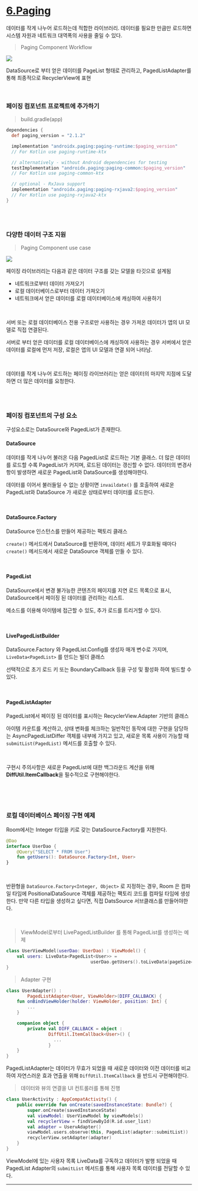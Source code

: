 # [6.Paging](https://developer.android.com/topic/libraries/architecture/paging)

데이터를 작게 나누어 로드하는데 적합한 라이브러리. 데이터를 필요한 만큼만 로드하면 시스템 자원과 네트워크 대역폭의 사용을 줄일 수 있다.

> Paging Component Workflow

<img src="img/paging-component-workflow.png">

DataSource로 부터 얻은 데이터를 PageList 형태로 관리하고, PagedListAdapter를 통해 최종적으로 RecyclerView에 표현

<br>

### **페이징 컴포넌트 프로젝트에 추가하기**

> build.gradle(app)

```groovy
dependencies {
  def paging_version = "2.1.2"

  implementation "androidx.paging:paging-runtime:$paging_version" 
  // For Kotlin use paging-runtime-ktx

  // alternatively - without Android dependencies for testing
  testImplementation "androidx.paging:paging-common:$paging_version" 
  // For Kotlin use paging-common-ktx

  // optional - RxJava support
  implementation "androidx.paging:paging-rxjava2:$paging_version" 
  // For Kotlin use paging-rxjava2-ktx
}
```

<br>

<br>

### **다양한 데이터 구조 지원**

> Paging Component use case

<img src="img/paging-component-use-case.png">

<br>

페이징 라이브러리는 다음과 같은 데이터 구조를 갖는 모델을 타깃으로 설계됨

- 네트워크로부터 데이터 가져오기
- 로컬 데이터베이스로부터 데이터 가져오기
- 네트워크에서 얻은 데이터를 로컬 데이터베이스에 캐싱하여 사용하기

<br>

서버 또는 로컬 데이터베이스 전용 구조로만 사용하는 경우 가져온 데이터가 앱의 UI 모델로 직접 연결된다.

서버로 부터 얻은 데이터를 로컬 데이터베이스에 캐싱하여 사용하는 경우 서버에서 얻은 데이터를 로컬에 먼저 저장, 로컬은 앱의 UI 모델과 연결 되어 나타남.

<br>

데이터를 작게 나누어 로드하는 페이징 라이브러리는 얻은 데이터의 마지막 지점에 도달하면 더 많은 데이터를 요청한다.

<br>

<br>

### **페이징 컴포넌트의 구성 요소**

구성요소로는 DataSource와 PagedList가 존재한다.

#### **DataSource**

데이터를 작게 나누어 불러온 다음 PagedList로 로드하는 기본 클래스. 더 많은 데이터를 로드할 수록 PagedList가 커지며, 로드된 데이터는 갱신할 수 없다. 데이터의 변경사항이 발생하면 새로운 PagedList와 DataSource를 생성해야한다.

데이터를 이어서 불러들일 수 없는 상황이면 `invaildate()` 를 호출하여 새로운 PagedList와 DataSource 가 새로운 상태로부터 데이터를 로드한다.

<br>

#### **DataSource.Factory**

DataSource 인스턴스를 만들어 제공하는 팩토리 클래스

`create()` 메서드에서 DataSource를 반환하며, 데이터 세트가 무효화될 때마다 `create()` 메서드에서 새로운 DataSource 객체를 만들 수 있다.

<br>

#### **PagedList**

DataSource에서 변경 불가능한 콘텐츠의 페이지를 지연 로드 목록으로 표시, DataSource에서 페이징 된 데이터를 관리하는 리스트.

메소드를 이용해 아이템에 접근할 수 있도, 추가 로드를 트리거할 수 있다.

<br>

#### **LivePagedListBuilder**

DataSource.Factory 와 PagedList.Config를 생성자 매개 변수로 가지며, `LiveData<PagedList>` 를 만드는 빌더 클래스

선택적으로 초기 로드 키 또는 BoundaryCallback 등을 구성 및 활성화 하여 빌드할 수 있다.

<br>

#### **PagedListAdapter**

PagedList에서 페이징 된 데이터를 표시하는 RecyclerView.Adapter 기반의 클래스

아이템 카운트를 계산하고, 상태 변화를 체크하는 일반적인 동작에 대한 구현을 담당하는 AsyncPagedListDiffer 객체를 내부에 가지고 있고, 새로운 목록 사용이 가능할 때 `submitList(PagedList)` 메서드를 호출할 수 있다.

<br>

구현시 주의사항은 새로운 PagedList에 대한 백그라운드 계산을 위해 **DiffUtil.ItemCallback**을 필수적으로 구현해야한다.

<br>

<br>

<br>

### **로컬 데이터베이스 페이징 구현 예제**

Room에서는 Integer 타입을 키로 갖는 DataSource.Factory를 지원한다.

```kotlin
@Dao
interface UserDao {
    @Query("SELECT * FROM User")
    fun getUsers(): DataSource.Factory<Int, User>
}
```

<br>

반환형을 `DataSource.Factory<Integer, Object>` 로 지정하는 경우, Room 은 컴파일 타임에 PositionalDataSource 객체를 제공하는 팩토리 코드를 컴파일 타임에 생성한다. 만약 다른 타입을 생성하고 싶다면, 직접 DatsSource 서브클래스를 만들어야한다.

<br>

> ViewModel로부터 LivePagedListBuilder 를 통해 PagedList를 생성하는 예제

```kotlin
class UserViewModel(userDao: UserDao) : ViewModel() {
    val users: LiveData<PagedList<User>> =
  								userDao.getUsers().toLiveData(pageSize=10)
}
```

> Adapter 구현

```kotlin
class UserAdapter() :
        PagedListAdapter<User, ViewHolder>(DIFF_CALLBACK) {
    fun onBindViewHolder(holder: ViewHolder, position: Int) {
        ...
    }

    companion object {
        private val DIFF_CALLBACK = object :
                DiffUtil.ItemCallback<User>() {
                  ...
                }
    }
}
```

PagedListAdapter는 데이터가 무효가 되었을 때 새로운 데이터와 이전 데이터를 비교하여 자연스러운 효과 연출을 위해 `DiffUtil.ItemCallback` 을 반드시 구현해야한다.

> 데이터와 뷰의 연결을 UI 컨트롤러를 통해 진행

```kotlin
class UserActivity : AppCompatActivity() {
    public override fun onCreate(savedInstanceState: Bundle?) {
        super.onCreate(savedInstanceState)
        val viewModel: UserViewModel by viewModels()
        val recyclerView = findViewById(R.id.user_list)
        val adapter = UservAdapter()
        viewModel.users.observe(this, PagedList(adapter::submitList))
        recyclerView.setAdapter(adapter)
    }
}
```

ViewModel에 있는 사용자 목록 LiveData를 구독하고 데이터가 발행 되었을 때 PagedList Adapter의 `submitList` 메서드를 통해 사용자 목록 데이터를 전달할 수 있다.

---


